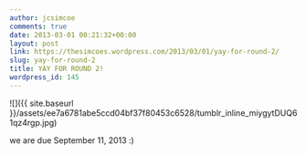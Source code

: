 ```yaml
---
author: jcsimcoe
comments: true
date: 2013-03-01 00:21:32+00:00
layout: post
link: https://thesimcoes.wordpress.com/2013/03/01/yay-for-round-2/
slug: yay-for-round-2
title: YAY FOR ROUND 2!
wordpress_id: 145
---
```


![]({{ site.baseurl }}/assets/ee7a6781abe5ccd04bf37f80453c6528/tumblr_inline_miygytDUQ61qz4rgp.jpg)




we are due September 11, 2013 :)
